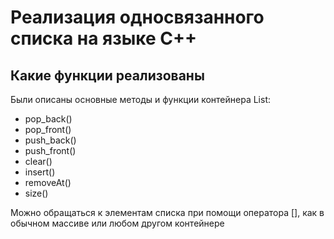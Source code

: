 # Реализация односвязанного списка на языке C++
## Какие функции реализованы

Были описаны основные методы и функции контейнера List:
- pop_back()
- pop_front()
- push_back()
- push_front()
- clear()
- insert()
- removeAt()
- size()

Можно обращаться к элементам списка при помощи оператора [], как в обычном массиве или любом другом контейнере